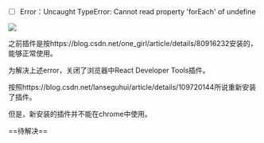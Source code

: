 - [ ] Error：Uncaught TypeError: Cannot read property 'forEach' of undefine

![](https://img-blog.csdnimg.cn/20201119141011938.png)

之前插件是按https://blog.csdn.net/one_girl/article/details/80916232安装的，能够正常使用。

为解决上述error，关闭了浏览器中React Developer Tools插件。

按照https://blog.csdn.net/lanseguhui/article/details/109720144所说重新安装了插件。

但是，新安装的插件并不能在chrome中使用。

==待解决==



